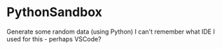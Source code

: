# PythonSandbox
Generate some random data (using Python)
I can't remember what IDE I used for this - perhaps VSCode?


